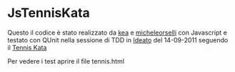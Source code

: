 JsTennisKata
============

Questo il codice è stato realizzato da [kea](https://github.com/kea) e [micheleorselli](https://github.com/micheleorselli)
con Javascript e testato con QUnit nella sessione di TDD in [Ideato](http://www.ideato.it) del 14-09-2011 seguendo il [Tennis Kata](http://codingdojo.org/cgi-bin/wiki.pl?KataTennis)

Per vedere i test aprire il file tennis.html

